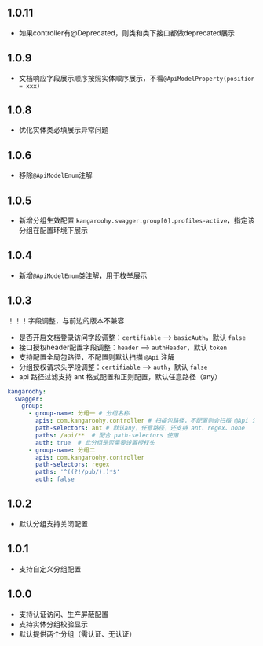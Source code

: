 
## 1.0.11

- 如果controller有@Deprecated，则类和类下接口都做deprecated展示

## 1.0.9

- 文档响应字段展示顺序按照实体顺序展示，不看`@ApiModelProperty(position = xxx)`

## 1.0.8

- 优化实体类必填展示异常问题

## 1.0.6

- 移除`@ApiModelEnum`注解

## 1.0.5

- 新增分组生效配置 `kangaroohy.swagger.group[0].profiles-active`，指定该分组在配置环境下展示

## 1.0.4

- 新增`@ApiModelEnum`类注解，用于枚举展示

## 1.0.3

！！！字段调整，与前边的版本不兼容

- 是否开启文档登录访问字段调整：`certifiable` --> `basicAuth`，默认 `false`
- 接口授权header配置字段调整：`header` --> `authHeader`，默认 `token`
- 支持配置全局包路径，不配置则默认扫描 `@Api` 注解
- 分组授权请求头字段调整：`certifiable` --> `auth`，默认 `false`
- api 路径过滤支持 ant 格式配置和正则配置，默认任意路径（any）

```yaml
kangaroohy:
  swagger:
    group:
      - group-name: 分组一 # 分组名称
        apis: com.kangaroohy.controller # 扫描包路径，不配置则会扫描 @Api 注解
        path-selectors: ant # 默认any，任意路径，还支持 ant、regex、none
        paths: /api/**  # 配合 path-selectors 使用
        auth: true  # 此分组是否需要设置授权头
      - group-name: 分组二
        apis: com.kangaroohy.controller
        path-selectors: regex
        paths: '^((?!/pub/).)*$'
        auth: false
```

## 1.0.2

- 默认分组支持关闭配置

## 1.0.1

- 支持自定义分组配置

## 1.0.0

- 支持认证访问、生产屏蔽配置
- 支持实体分组校验显示
- 默认提供两个分组（需认证、无认证）
